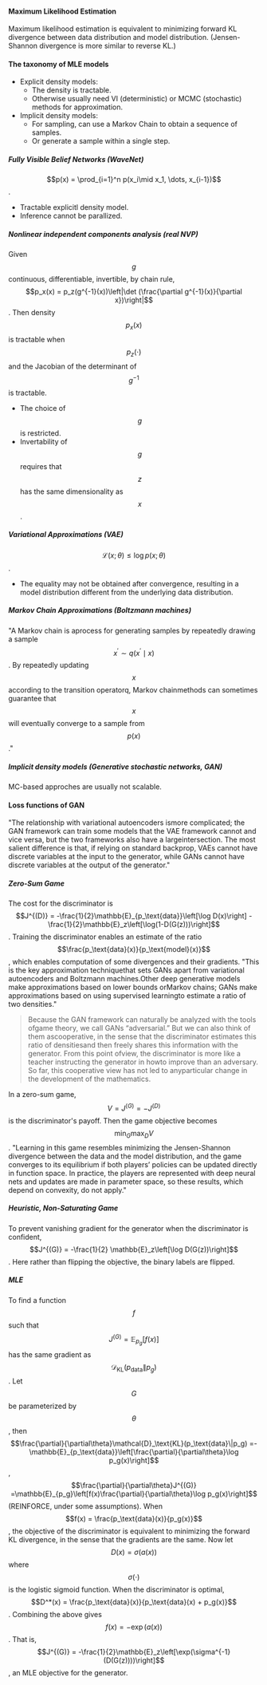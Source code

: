 #### Maximum Likelihood Estimation
Maximum likelihood estimation is equivalent to minimizing forward KL divergence between data distribution and model distribution.
(Jensen-Shannon divergence is more similar to reverse KL.)

#### The taxonomy of MLE models
*  Explicit density models: 
    *  The density is tractable. 
    *  Otherwise usually need VI (deterministic) or MCMC (stochastic) methods for approximation. 
*  Implicit density models:
    *  For sampling, can use a Markov Chain to obtain a sequence of samples. 
    *  Or generate a sample within a single step. 

##### Fully Visible Belief Networks (WaveNet)
$$p(x) = \prod_{i=1}^n p(x_i\mid x_1, \dots, x_{i-1})$$.
* Tractable explicitl density model. 
* Inference cannot be parallized. 

##### Nonlinear independent components analysis (real NVP)
Given $$g$$ continuous, differentiable, invertible, by chain rule, $$p_x(x) = p_z(g^{-1}(x))\left|\det (\frac{\partial g^{-1}(x)}{\partial x})\right|$$. 
Then density $$p_x(x)$$ is tractable when $$p_z(\cdot)$$ and the Jacobian of the determinant of $$g^{-1}$$ is tractable. 
* The choice of $$g$$ is restricted. 
* Invertability of $$g$$ requires that $$z$$ has the same dimensionality as $$x$$. 

##### Variational Approximations (VAE)
$$\mathcal{L}(x; \theta) \leq \log p(x; \theta)$$.
* The equality may not be obtained after convergence, resulting in a model distribution different from the underlying data distribution.

##### Markov Chain Approximations (Boltzmann machines)
"A Markov chain is aprocess for generating samples by repeatedly drawing a sample $$x^\prime\sim q(x^\prime\mid x)$$. By repeatedly updating $$x$$ according to the transition operatorq, Markov chainmethods can sometimes guarantee that $$x$$ will eventually converge to a sample from $$p(x)$$."

##### Implicit density models (Generative stochastic networks, GAN)
MC-based approches are usually not scalable. 

#### Loss functions of GAN
"The relationship with variational autoencoders ismore complicated; the GAN framework can train some models that the VAE framework cannot and vice versa,  but the two frameworks  also have a largeintersection. The most salient difference is that, if relying on standard backprop, VAEs cannot have discrete variables at the input to the generator, while GANs cannot have discrete variables at the output of the generator."

##### Zero-Sum Game
The cost for the discriminator is $$J^{(D)} = -\frac{1}{2}\mathbb{E}_{p_\text{data}}\left[\log D(x)\right] - \frac{1}{2}\mathbb{E}_z\left[\log(1-D(G(z)))\right]$$.
Training the discriminator enables an estimate of the ratio $$\frac{p_\text{data}(x)}{p_\text{model}(x)}$$, which enables computation of some divergences and their gradients. "This  is  the  key  approximation  techniquethat sets GANs apart from variational autoencoders and Boltzmann machines.Other deep generative models make approximations based on lower bounds orMarkov chains; GANs make approximations based on using supervised learningto estimate a ratio of two densities."
>Because  the  GAN  framework  can  naturally  be  analyzed  with  the  tools  ofgame theory,  we call GANs “adversarial.”  But we can also think of them ascooperative, in the sense that the discriminator estimates this ratio of densitiesand then freely shares this information with the generator.  From this point ofview, the discriminator is more like a teacher instructing the generator in howto improve than an adversary.  So far, this cooperative view has not led to anyparticular change in the development of the mathematics.

In a zero-sum game, $$V = J^{(G)} = -J^{(D)}$$ is the discriminator's payoff. Then the game objective becomes $$\min_G\max_D V$$. "Learning in this game resembles minimizing the Jensen-Shannon divergence between the data and the model distribution, and the game converges to its equilibrium if both players’ policies can be updated directly in function space.  In practice, the players are represented with deep neural nets and updates are made in parameter space, so these results,  which depend on convexity, do not apply." 

##### Heuristic, Non-Saturating Game
To prevent vanishing gradient for the generator when the discriminator is confident, $$J^{(G)} = -\frac{1}{2} \mathbb{E}_z\left[\log D(G(z))\right]$$. Here rather than flipping the objective, the binary labels are flipped. 

##### MLE
To find a function $$f$$ such that $$J^{(G)} = \mathbb{E}_{p_g}\left[f(x)\right]$$ has the same gradient as $$\mathcal{D}_\text{KL}(p_\text{data}\|p_g)$$. 
Let $$G$$ be parameterized by $$\theta$$, then $$\frac{\partial}{\partial\theta}\mathcal{D}_\text{KL}(p_\text{data}\|p_g) =-\mathbb{E}_{p_\text{data}}\left[\frac{\partial}{\partial\theta}\log p_g(x)\right]$$, $$\frac{\partial}{\partial\theta}J^{(G)} =\mathbb{E}_{p_g}\left[f(x)\frac{\partial}{\partial\theta}\log p_g(x)\right]$$ (REINFORCE, under some assumptions).
When $$f(x) = \frac{p_\text{data}(x)}{p_g(x)}$$, the objective of the discriminator is equivalent to minimizing the forward KL divergence, in the sense that the gradients are the same. 
Now let $$D(x) = \sigma(a(x))$$ where $$\sigma(\cdot)$$ is the logistic sigmoid function. When the discriminator is optimal, $$D^*(x) = \frac{p_\text{data}(x)}{p_\text{data}(x) + p_g(x)}$$. 
Combining the above gives $$f(x) = -\exp(a(x))$$. That is, $$J^{(G)} = -\frac{1}{2}\mathbb{E}_z\left[\exp(\sigma^{-1}(D(G(z))))\right]$$, an MLE objective for the generator. 